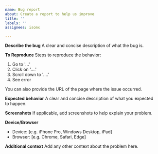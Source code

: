 ```yaml
---
name: Bug report
about: Create a report to help us improve
title: ''
labels: ''
assignees: isomx

---
```


**Describe the bug**
A clear and concise description of what the bug is.

**To Reproduce**
Steps to reproduce the behavior:
1. Go to '...'
2. Click on '....'
3. Scroll down to '....'
4. See error

You can also provide the URL of the page where the issue occurred.

**Expected behavior**
A clear and concise description of what you expected to happen.

**Screenshots**
If applicable, add screenshots to help explain your problem.

**Device/Browser**
 - Device: [e.g. iPhone Pro, Windows Desktop, iPad]
 - Browser: [e.g. Chrome, Safari, Edge]

**Additional context**
Add any other context about the problem here.

